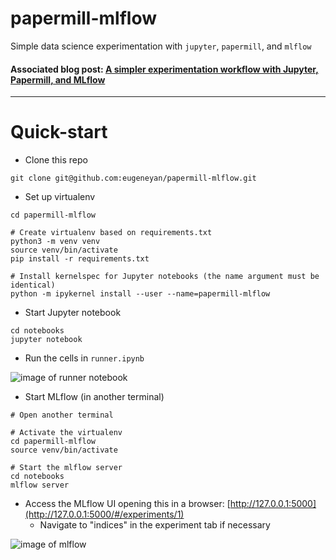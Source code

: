 # papermill-mlflow
Simple data science experimentation with `jupyter`, `papermill`, and `mlflow`

#### Associated blog post: [A simpler experimentation workflow with Jupyter, Papermill, and MLflow](https://eugeneyan.com/2020/03/15/experimentation-workflow-with-jupyter-papermill-mlflow)
---

# Quick-start

- Clone this repo

```
git clone git@github.com:eugeneyan/papermill-mlflow.git
```
- Set up virtualenv

```
cd papermill-mlflow

# Create virtualenv based on requirements.txt
python3 -m venv venv
source venv/bin/activate
pip install -r requirements.txt

# Install kernelspec for Jupyter notebooks (the name argument must be identical)
python -m ipykernel install --user --name=papermill-mlflow
```

- Start Jupyter notebook

```
cd notebooks
jupyter notebook
```

- Run the cells in `runner.ipynb`

![image of runner notebook](https://raw.githubusercontent.com/eugeneyan/papermill-mlflow/master/assets/runner.png)

- Start MLflow (in another terminal)

```
# Open another terminal

# Activate the virtualenv
cd papermill-mlflow
source venv/bin/activate

# Start the mlflow server
cd notebooks
mlflow server
```

- Access the MLflow UI opening this in a browser: [http://127.0.0.1:5000](http://127.0.0.1:5000/#/experiments/1)
	- Navigate to "indices" in the experiment tab if necessary

![image of mlflow](https://raw.githubusercontent.com/eugeneyan/papermill-mlflow/master/assets/mlflow.png)

